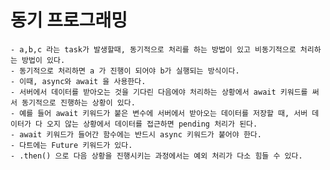 
# 동기 프로그래밍
    - a,b,c 라는 task가 발생할때, 동기적으로 처리를 하는 방법이 있고 비동기적으로 처리하는 방법이 있다.
    - 동기적으로 처리하면 a 가 진행이 되어야 b가 실행되는 방식이다.
    - 이때, async와 await 을 사용한다.
    - 서버에서 데이터를 받아오는 것을 기다린 다음에야 처리하는 상황에서 await 키워드를 써서 동기적으로 진행하는 상황이 있다.
    - 예를 들어 await 키워드가 붙은 변수에 서버에서 받아오는 데이터를 저장할 때, 서버 데이터가 다 오지 않는 상황에서 데이터를 접근하면 pending 처리가 된다.
    - await 키워드가 들어간 함수에는 반드시 async 키워드가 붙어야 한다.
    - 다트에는 Future 키워드가 있다.
    - .then() 으로 다음 상황을 진행시키는 과정에서는 예외 처리가 다소 힘들 수 있다.